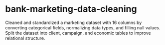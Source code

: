 # bank-marketing-data-cleaning
Cleaned and standardized a marketing dataset with 16 columns by converting categorical fields, normalizing data types, and filling null values. Split the dataset into client, campaign, and economic tables to improve relational structure.
